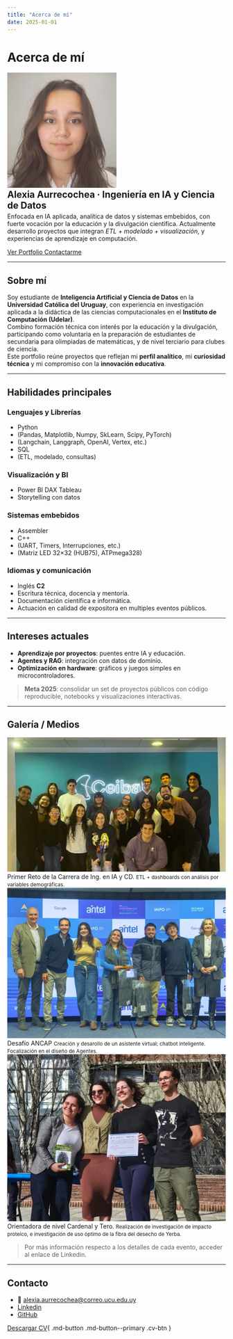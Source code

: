```yaml
---
title: "Acerca de mí"
date: 2025-01-01
---
```


# Acerca de mí

<div class="profile-hero">
  <img src="assets/alexia.png" alt="Foto de perfil de Alexia" loading="lazy">
  <div>
    <h2 style="margin:0">Alexia Aurrecochea · Ingeniería en IA y Ciencia de Datos</h2>
    <p style="margin:.25rem 0 0 0">
      Enfocada en <bd>IA aplicada<bd>, <bd>analítica de datos<bd> y <bd>sistemas embebidos<bd>, con fuerte vocación por la educación y la <bd>divulgación científica<bd>. Actualmente desarrollo proyectos que integran <em>ETL + modelado + visualización</em>, y experiencias de aprendizaje en computación.
    </p>
    <p>
      <a class="md-button md-button--primary" href="../portfolio/">
        Ver Portfolio
      </a>
      <a class="md-button" href="mailto:alexia.aurrecochea@correo.ucu.edu.uy">
        Contactarme
      </a>
    </p>
  </div>
</div>

---

## Sobre mí

Soy estudiante de **Inteligencia Artificial y Ciencia de Datos** en la **Universidad Católica del Uruguay**, con experiencia en investigación aplicada a la didáctica de las ciencias computacionales en el **Instituto de Computación (Udelar)**.  
Combino formación técnica con interés por la educación y la divulgación, participando como voluntaria en la preparación de estudiantes de secundaria para olimpiadas de matemáticas, y de nivel terciario para clubes de ciencia.  
Este portfolio reúne proyectos que reflejan mi **perfil analítico**, mi **curiosidad técnica** y mi compromiso con la **innovación educativa**.

---
## Habilidades principales

<div class="cards-grid skills">

<div class="card">
<h3>Lenguajes y Librerías</h3>
<ul class="list-clean">
  <li><span class="pill">Python</span></li>
  <li>(Pandas, Matplotlib, Numpy, SkLearn, Scipy, PyTorch)</li>
  <li>(Langchain, Langgraph, OpenAI, Vertex, etc.)</li>
  <li><span class="pill">SQL</span></li>
  <li>(ETL, modelado, consultas)</li>
</ul>
</div>

<div class="card">
<h3>Visualización y BI</h3>
<ul class="list-clean">
  <li><span class="pill">Power BI</span> 
  <span class="pill">DAX</span> 
  <span class="pill">Tableau</span></li>
  <li>Storytelling con datos</li>
</ul>
</div>

<div class="card">
<h3>Sistemas embebidos</h3>
<ul class="list-clean">
  <li><span class="pill">Assembler</span></li>
  <li><span class="pill">C++</span></li>
  <li>(UART, Timers, Interrupciones, etc.)</li>
  <li>(Matriz LED 32×32 (HUB75), ATPmega328)</li>
</ul>
</div>

<div class="card">
<h3>Idiomas y comunicación</h3>
<ul class="list-clean">
  <li>Inglés <strong>C2</strong></li>
  <li>Escritura técnica, docencia y mentoría.</li>
  <li>Documentación científica e informática.</li>
  <li>Actuación en calidad de expositora en multiples eventos públicos.</li>
</ul>
</div>

</div>


---

## Intereses actuales

- **Aprendizaje por proyectos**: puentes entre IA y educación.  
- **Agentes y RAG**: integración con datos de dominio.  
- **Optimización en hardware**: gráficos y juegos simples en microcontroladores.

> **Meta 2025**: consolidar un set de proyectos públicos con código reproducible, notebooks y visualizaciones interactivas.

---

## Galería / Medios

<div class="cards-grid media">

<div class="card">
  <img src="assets/Ceibal.jpg" alt="Reto IA I — CEIBAL">
  <div class="caption">Primer Reto de la Carrera de Ing. en IA y CD.
    <small>ETL + dashboards con análisis por variables demográficas.</small>
  </div>
</div>

<div class="card">
  <img src="assets/TechChallenge.jpg" alt="Tech Challenge Antel">
  <div class="caption">Desafío ANCAP
    <small>Creación y desarollo de un asistente virtual; chatbot inteligente. Focalización en el diseño de Agentes.</small>
  </div>
</div>

<div class="card">
  <img src="assets/FeriaCiencias.jpg" alt="Feria de Ciencias">
  <div class="caption">Orientadora de nivel Cardenal y Tero.
    <small>Realización de investigación de impacto proteíco, e investigación de uso óptimo de la fibra del desecho de Yerba.</small>
  </div>
</div>

</div>

> Por más información respecto a los detalles de cada evento, acceder al enlace de Linkedin.


---

## Contacto

- 📧 alexia.aurrecochea@correo.ucu.edu.uy  
- [Linkedin](https://www.linkedin.com/in/alexia-aurrecochea-59940115a/?locale=es_ES) 
- [GitHub](https://github.com/aleaurre)

</p style="margin:.25rem 0 0 0">
</p>

[Descargar CV](assets/CV_Alexia.pdf){ .md-button .md-button--primary .cv-btn }
   






